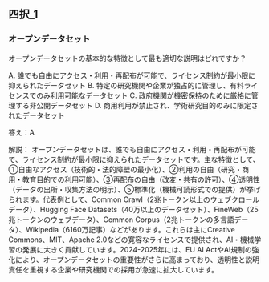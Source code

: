 ## 四択_1
### オープンデータセット
オープンデータセットの基本的な特徴として最も適切な説明はどれですか？

A. 誰でも自由にアクセス・利用・再配布が可能で、ライセンス制約が最小限に抑えられたデータセット
B. 特定の研究機関や企業が独占的に管理し、有料ライセンスでのみ利用可能なデータセット
C. 政府機関が機密保持のために厳格に管理する非公開データセット
D. 商用利用が禁止され、学術研究目的のみに限定されたデータセット

答え：A

解説：
オープンデータセットは、誰でも自由にアクセス・利用・再配布が可能で、ライセンス制約が最小限に抑えられたデータセットです。主な特徴として、①自由なアクセス（技術的・法的障壁の最小化）、②利用の自由（研究・商用・教育目的での利用可能）、③再配布の自由（改変・共有の許可）、④透明性（データの出所・収集方法の明示）、⑤標準化（機械可読形式での提供）が挙げられます。代表例として、Common Crawl（2兆トークン以上のウェブクロールデータ）、Hugging Face Datasets（40万以上のデータセット）、FineWeb（25兆トークンのウェブデータ）、Common Corpus（2兆トークンの多言語データ）、Wikipedia（6160万記事）などがあります。これらは主にCreative Commons、MIT、Apache 2.0などの寛容なライセンスで提供され、AI・機械学習の発展に大きく貢献しています。2024-2025年には、EU AI ActやAI規制の強化により、オープンデータセットの重要性がさらに高まっており、透明性と説明責任を重視する企業や研究機関での採用が急速に拡大しています。 